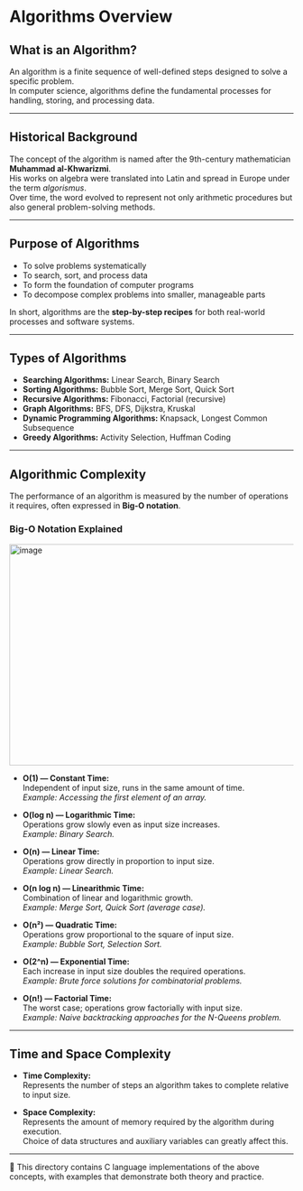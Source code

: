 # Algorithms Overview

## What is an Algorithm?
An algorithm is a finite sequence of well-defined steps designed to solve a specific problem.  
In computer science, algorithms define the fundamental processes for handling, storing, and processing data.  

---

## Historical Background
The concept of the algorithm is named after the 9th-century mathematician **Muhammad al-Khwarizmi**.  
His works on algebra were translated into Latin and spread in Europe under the term *algorismus*.  
Over time, the word evolved to represent not only arithmetic procedures but also general problem-solving methods.  

---

## Purpose of Algorithms
- To solve problems systematically  
- To search, sort, and process data  
- To form the foundation of computer programs  
- To decompose complex problems into smaller, manageable parts  

In short, algorithms are the **step-by-step recipes** for both real-world processes and software systems.  

---

## Types of Algorithms
- **Searching Algorithms:** Linear Search, Binary Search  
- **Sorting Algorithms:** Bubble Sort, Merge Sort, Quick Sort  
- **Recursive Algorithms:** Fibonacci, Factorial (recursive)  
- **Graph Algorithms:** BFS, DFS, Dijkstra, Kruskal  
- **Dynamic Programming Algorithms:** Knapsack, Longest Common Subsequence  
- **Greedy Algorithms:** Activity Selection, Huffman Coding  

---

## Algorithmic Complexity
The performance of an algorithm is measured by the number of operations it requires, often expressed in **Big-O notation**.  

### Big-O Notation Explained

<img width="554" height="392" alt="image" src="https://github.com/user-attachments/assets/4b0727a4-3f95-4ed2-bcf2-194c9bbcb524" />


- **O(1) — Constant Time:**  
  Independent of input size, runs in the same amount of time.  
  *Example: Accessing the first element of an array.*  

- **O(log n) — Logarithmic Time:**  
  Operations grow slowly even as input size increases.  
  *Example: Binary Search.*  

- **O(n) — Linear Time:**  
  Operations grow directly in proportion to input size.  
  *Example: Linear Search.*  

- **O(n log n) — Linearithmic Time:**  
  Combination of linear and logarithmic growth.  
  *Example: Merge Sort, Quick Sort (average case).*  

- **O(n²) — Quadratic Time:**  
  Operations grow proportional to the square of input size.  
  *Example: Bubble Sort, Selection Sort.*  

- **O(2^n) — Exponential Time:**  
  Each increase in input size doubles the required operations.  
  *Example: Brute force solutions for combinatorial problems.*  

- **O(n!) — Factorial Time:**  
  The worst case; operations grow factorially with input size.  
  *Example: Naive backtracking approaches for the N-Queens problem.*  

---

## Time and Space Complexity
- **Time Complexity:**  
  Represents the number of steps an algorithm takes to complete relative to input size.  

- **Space Complexity:**  
  Represents the amount of memory required by the algorithm during execution.  
  Choice of data structures and auxiliary variables can greatly affect this.  

---

📌 This directory contains C language implementations of the above concepts, with examples that demonstrate both theory and practice.  



